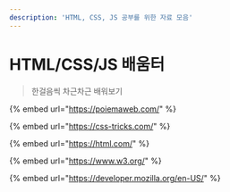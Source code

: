 ```yaml
---
description: 'HTML, CSS, JS 공부를 위한 자료 모음'
---
```


# HTML/CSS/JS 배움터

> 한걸음씩 차근차근 배워보기

{% embed url="https://poiemaweb.com/" %}

{% embed url="https://css-tricks.com/" %}

{% embed url="https://html.com/" %}

{% embed url="https://www.w3.org/" %}

{% embed url="https://developer.mozilla.org/en-US/" %}

